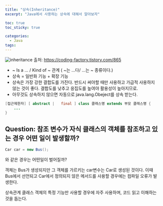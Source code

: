 ```yaml
---
title: "상속(Inheritance)"
excerpt: "Java에서 사용하는 상속에 대해서 알아보자"

toc: true
toc_sticky: true

categories:
  - Java
tags:
---
```

![inheritance](https://onedrive.live.com/embed?resid=C4F97B3B64AE3E7A%216620&authkey=%21AGz0_HoL8qqtea8&width=1174&height=644)
출처: https://coding-factory.tistory.com/865

- ~ Is a ... / Kind of ~ 관계 ( ~는 ...다/ ...는 ~ 종류이다.)
- 상속 = 일반화 기능 + 확장 기능
- 상속은 가장 강한 결합도를 가진다. 반드시 써야할 때만 사용하고 가급적 사용하지 않는 것이 좋다. 결합도를 낮추고 응집도를 높여야 활용성이 높아지므로.
- 아무것도 상속하지 않으면 자동으로 java.lang.Obeject를 상속 받는다.

```java
[접근제한자] [ abstract |   final ] class 클래스명 extends 부모 클래스명 {
	...
}
```
 
## Question: 참조 변수가 자식 클래스의 객체를 참조하고 있는 경우 어떤 일이 발생할까?

```java
Car car = new Bus();
```

와 같은 경우는 어떤일이 벌어질까?

객체는 Bus가 생성되지만 그 객체를 가르키는 car변수는 Car로 생성된 것이다. 이때 Bus에서 선언되고 Car에서 정의되지 않은 메서드를 사용할 경우에는 컴파일 오류가 발생한다.

상속관계 클래스 객체의 특정 기능만 사용할 경우에 자주 사용하며, 코드 읽고 이해하는 것을 돕는다.